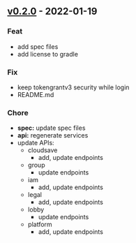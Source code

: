 <a name="v0.2.0"></a>
## [v0.2.0] - 2022-01-19

### Feat
- add spec files
- add license to gradle

### Fix
- keep tokengrantv3 security while login
- README.md

### Chore
- **spec:** update spec files
- **api:** regenerate services
- update APIs:
  - cloudsave
      - add, update endpoints
  - group
      - update endpoints
  - iam
      - add, update endpoints
  - legal
      - add, update endpoints
  - lobby
      - update endpoints
  - platform
      - add, update endpoints

[v0.2.0]: https://github.com/AccelByte/accelbyte-java-sdk/compare/v0.1.0...v0.2.0
